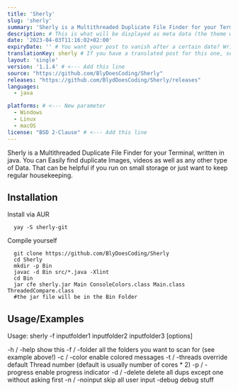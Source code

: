 ```yaml
---
title: 'Sherly'
slug: 'sherly'
summary: 'Sherly is a Multithreaded Duplicate File Finder for your Terminal, written in java. You can Easily find duplicate Images, videos as well as any other type of Data. That can be helpful if you run on small storage or just want to keep regular housekeeping.' # This is what will be displayed as summary for the post (the theme will automatically generate one from the content you write in the post if left empty)
description: # This is what will be displayed as meta data (the theme will automatically grab it from summary if left empty)
date: '2023-04-03T11:16:02+02:00'
expiryDate: '' # You want your post to vanish after a certain date? Write it down here! Must be in the same format of `date`
translationKey: sherly # If you have a translated post for this one, set the same translationKey to have the translation displayed
layout: 'single'
version: '1.1.4' # <--- Add this line
source: "https://github.com/BlyDoesCoding/Sherly"
releases: "https://github.com/BlydDoesCoding/Sherly/releases"
languages:
  - java

platforms: # <--- New parameter
  - Windows
  - Linux
  - macOS
license: "BSD 2-Clause" # <--- Add this line
---
```


Sherly is a Multithreaded Duplicate File Finder for your Terminal, written in java. You can Easily find duplicate Images, videos as well as any other type of Data. That can be helpful if you run on small storage or just want to keep regular housekeeping.

## Installation

Install via AUR


```
  yay -S sherly-git
```

Compile yourself

```
  git clone https://github.com/BlyDoesCoding/Sherly
  cd Sherly
  mkdir -p Bin
  javac -d Bin src/*.java -Xlint
  cd Bin
  jar cfe sherly.jar Main ConsoleColors.class Main.class ThreadedCompare.class
  #the jar file will be in the Bin Folder
```





## Usage/Examples


Usage: sherly -f inputfolder1 inputfolder2 inputfolder3 [options]

   -h / -help             show this
   -f / -folder           all the folders you want to scan for (see example above!)
   -c / -color            enable colored messages
   -t / -threads          override default Thread number (default is usually number of cores * 2)
   -p / -progress         enable progress indicator
   -d / -delete           delete all dups except one without asking first
   -n / -noinput          skip all user input
   -debug                 debug stuff
